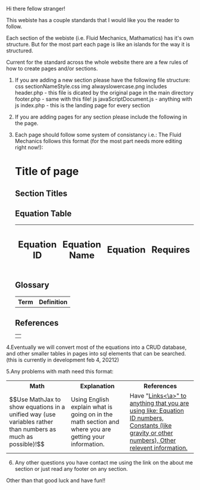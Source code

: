 Hi there fellow stranger!

This webiste has a couple standards that I would like you the reader to follow.

Each section of the webiste (i.e. Fluid Mechanics, Mathamatics) has it's own structure. But for the most part each page is like an islands for the way it is structured.

Current for the standard across the whole website there are a few rules of how to create pages and/or sections.
1. If you are adding a new section please have the following file structure:
    css
      sectionNameStyle.css
    img
      alwayslowercase.png
    includes
      header.php - this file is dicated by the original page in the main directory
      footer.php - same with this file!
    js
      javaScriptDocument.js - anything with js
    index.php - this is the landing page for every section
    
    
2. If you are adding pages for any section please include the following in the page.
  <?php
    //this goes at the very top! 
    include_once 'includes/header.php';
  ?>
  <!-- This is the main body of the web page! -->
  <?php
    //this goes at the very bottom!
    include_once 'includes/footer.php';
  ?>
  
  
3. Each page should follow some system of consistancy i.e.:
  The Fluid Mechanics follows this format (for the most part needs more editing right now!):
    <h1>Title of page</h1>
    <!-- Intro paragraph and initial information needed to understand concept (links to each concept needed). -->
    <h2>Section Titles</h2>
    <!-- Anything goes for format, add good information and examples! -->
    <h2>Equation Table</h2>
    <table class="EquationTB">
      <!-- Equation Table Head -->
      <thead><tr class="EqTBHeader">
          <th><h2>Equation ID</h2></th>
          <th><h2>Equation Name</h2></th>
          <th><h2>Equation</h2></th>
          <th><h2>Requires</h2></th>
          <th><h2>Extends</h2></th>
      </tr></thead>
    </table>
    <h2>Glossary</h2>
    <table>
      <tr>
        <th>Term</th>
        <th>Definition</th>
      </tr>
    </table>
    <h2>References</h2>
    <table>
      <tr>
        <th></th>
      </tr>
    </table>
    
    
4.Eventually we will convert most of the equations into a CRUD database, and other smaller tables in pages into sql elements that can be searched. (this is currently in development feb 4, 20212)


5.Any problems with math need this format:
  <table>
    <tr>
      <th>Math</th>
      <th>Explanation</th>
      <th>References</th>
    </tr>
    <tr>
      <td>$$Use MathJax to show equations in a unified way (use variables rather than numbers as much as possible)!$$</td>
      <td>Using English explain what is going on in the math section and where you are getting your information.</td>
      <td>Have "<a href="">Links<\a>" to anything that you are using like: Equation ID numbers, Constants (like gravity or other numbers), Other relevent information.</td>
    </tr>
  </table>
  
  
6. Any other questions you have contact me using the link on the about me section or just read any footer on any section.

Other than that good luck and have fun!!    
